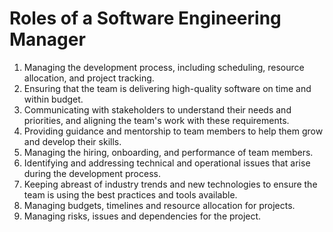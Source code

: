 # Roles of a Software Engineering Manager

  1. Managing the development process, including scheduling, resource allocation, and project tracking.
  2. Ensuring that the team is delivering high-quality software on time and within budget.
  3. Communicating with stakeholders to understand their needs and priorities, and aligning the team's work with these requirements.
  4. Providing guidance and mentorship to team members to help them grow and develop their skills.
  5. Managing the hiring, onboarding, and performance of team members.
  6. Identifying and addressing technical and operational issues that arise during the development process.
  7. Keeping abreast of industry trends and new technologies to ensure the team is using the best practices and tools available.
  8. Managing budgets, timelines and resource allocation for projects.
  9. Managing risks, issues and dependencies for the project.
